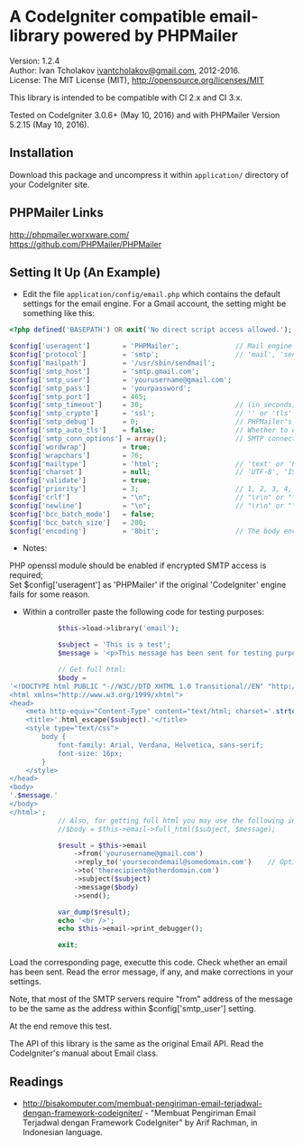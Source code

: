 A CodeIgniter compatible email-library powered by PHPMailer
===========================================================

Version: 1.2.4  
Author: Ivan Tcholakov <ivantcholakov@gmail.com>, 2012-2016.  
License: The MIT License (MIT), http://opensource.org/licenses/MIT

This library is intended to be compatible with CI 2.x and CI 3.x.

Tested on CodeIgniter 3.0.6+ (May 10, 2016) and with PHPMailer Version 5.2.15 (May 10, 2016).

Installation
------------

Download this package and uncompress it within `application/` directory of your CodeIgniter site.

PHPMailer Links
---------------

http://phpmailer.worxware.com/  
https://github.com/PHPMailer/PHPMailer

Setting It Up (An Example)
--------------------------

* Edit the file `application/config/email.php` which contains the default settings for the email engine. For a Gmail account, the setting might be something like this:

```php
<?php defined('BASEPATH') OR exit('No direct script access allowed.');

$config['useragent']        = 'PHPMailer';              // Mail engine switcher: 'CodeIgniter' or 'PHPMailer'
$config['protocol']         = 'smtp';                   // 'mail', 'sendmail', or 'smtp'
$config['mailpath']         = '/usr/sbin/sendmail';
$config['smtp_host']        = 'smtp.gmail.com';
$config['smtp_user']        = 'yourusername@gmail.com';
$config['smtp_pass']        = 'yourpassword';
$config['smtp_port']        = 465;
$config['smtp_timeout']     = 30;                       // (in seconds)
$config['smtp_crypto']      = 'ssl';                    // '' or 'tls' or 'ssl'
$config['smtp_debug']       = 0;                        // PHPMailer's SMTP debug info level: 0 = off, 1 = commands, 2 = commands and data, 3 = as 2 plus connection status, 4 = low level data output.
$config['smtp_auto_tls']    = false;                    // Whether to enable TLS encryption automatically if a server supports it, even if `smtp_crypto` is not set to 'tls'.
$config['smtp_conn_options'] = array();                 // SMTP connection options, an array passed to the function stream_context_create() when connecting via SMTP.
$config['wordwrap']         = true;
$config['wrapchars']        = 76;
$config['mailtype']         = 'html';                   // 'text' or 'html'
$config['charset']          = null;                     // 'UTF-8', 'ISO-8859-15', ...; NULL (preferable) means config_item('charset'), i.e. the character set of the site.
$config['validate']         = true;
$config['priority']         = 3;                        // 1, 2, 3, 4, 5; on PHPMailer useragent NULL is a possible option, it means that X-priority header is not set at all, see https://github.com/PHPMailer/PHPMailer/issues/449
$config['crlf']             = "\n";                     // "\r\n" or "\n" or "\r"
$config['newline']          = "\n";                     // "\r\n" or "\n" or "\r"
$config['bcc_batch_mode']   = false;
$config['bcc_batch_size']   = 200;
$config['encoding']         = '8bit';                   // The body encoding. For CodeIgniter: '8bit' or '7bit'. For PHPMailer: '8bit', '7bit', 'binary', 'base64', or 'quoted-printable'.
```

* Notes:

PHP openssl module should be enabled if encrypted SMTP access is required;  
Set $config['useragent'] as 'PHPMailer' if the original 'CodeIgniter' engine fails for some reason.

* Within a controller paste the following code for testing purposes:

```php
            $this->load->library('email');

            $subject = 'This is a test';
            $message = '<p>This message has been sent for testing purposes.</p>';

            // Get full html:
            $body =
'<!DOCTYPE html PUBLIC "-//W3C//DTD XHTML 1.0 Transitional//EN" "http://www.w3.org/TR/xhtml1/DTD/xhtml1-transitional.dtd">
<html xmlns="http://www.w3.org/1999/xhtml">
<head>
    <meta http-equiv="Content-Type" content="text/html; charset='.strtolower(config_item('charset')).'" />
    <title>'.html_escape($subject).'</title>
    <style type="text/css">
        body {
            font-family: Arial, Verdana, Helvetica, sans-serif;
            font-size: 16px;
        }
    </style>
</head>
<body>
'.$message.'
</body>
</html>';
            // Also, for getting full html you may use the following internal method:
            //$body = $this->email->full_html($subject, $message);

            $result = $this->email
                ->from('yourusername@gmail.com')
                ->reply_to('yoursecondemail@somedomain.com')    // Optional, an account where a human being reads.
                ->to('therecipient@otherdomain.com')
                ->subject($subject)
                ->message($body)
                ->send();

            var_dump($result);
            echo '<br />';
            echo $this->email->print_debugger();

            exit;
```

Load the corresponding page, executte this code. Check whether an email has been sent. Read the error message, if any, and make corrections in your settings.

Note, that most of the SMTP servers require "from" address of the message to be the same as the address within $config['smtp_user'] setting.

At the end remove this test.

The API of this library is the same as the original Email API. Read the CodeIgniter's manual about Email class.

Readings
--------

* http://bisakomputer.com/membuat-pengiriman-email-terjadwal-dengan-framework-codeigniter/ - "Membuat Pengiriman Email Terjadwal dengan Framework CodeIgniter" by Arif Rachman, in Indonesian language.
